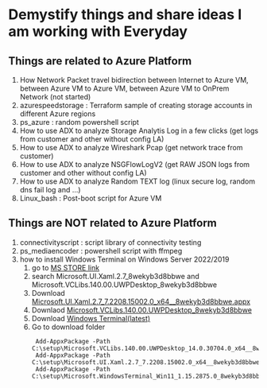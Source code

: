 # Demystify things and share ideas I am working with Everyday

## Things are related to Azure Platform 

1. How Network Packet travel bidirection between Internet to Azure VM, between Azure VM to Azure VM, between Azure VM to OnPrem Network (not started)
1. azurespeedstorage : Terraform sample of creating storage accounts in different Azure regions
1. ps_azure : random powershell script 
1. How to use ADX to analyze Storage Analytis Log in a few clicks (get logs from customer and other without config LA)
1. How to use ADX to analyze Wireshark Pcap (get network trace from customer)
1. How to use ADX to analyze NSGFlowLogV2 (get RAW JSON logs from customer and other without config LA)
1. How to use ADX to analyze Random TEXT log (linux secure log, random dns fail log and ...)
1. Linux_bash : Post-boot script for Azure VM 

## Things are NOT related to Azure Platform 

1. connectivityscript : script library of connectivity testing
1. ps_mediaencoder : powershell script with ffmpeg 
1. how to install Windows Terminal on Windows Server 2022/2019
   1. go to [MS STORE link](https://store.rg-adguard.net/)
   1. search Microsoft.UI.Xaml.2.7_8wekyb3d8bbwe and Microsoft.VCLibs.140.00.UWPDesktop_8wekyb3d8bbwe
   1. Download [Microsoft.UI.Xaml.2.7_7.2208.15002.0_x64__8wekyb3d8bbwe.appx](http://tlu.dl.delivery.mp.microsoft.com/filestreamingservice/files/cadae296-3389-40c2-b927-605f7b399b78?P1=1670124102&P2=404&P3=2&P4=erd0dYktWppM%2bMNpZjs1V%2btMPjunra8%2fvJmZxF1JM%2fxzw4z13btHtNBd7iXtcMXfUkn%2bqn8ucAVX0oXyjjIqOw%3d%3d)
   1. Downlaod [Microsoft.VCLibs.140.00.UWPDesktop_8wekyb3d8bbwe](http://tlu.dl.delivery.mp.microsoft.com/filestreamingservice/files/8a26c76e-5a63-42d5-9f7d-df053c273363?P1=1670124447&P2=404&P3=2&P4=SOgVXaRGFTkCWtPYEwF6eXQpfKSIOAjRs%2fQotvgUTkTYMgooAxXVu0P8UWsKEWpMlhln5s6BwkIIlM7sdle5ew%3d%3d)
   1. Download [Windows Terminal(latest)](https://github.com/microsoft/terminal/releases?WT.mc_id=modinfra-26926-thmaure)
   1. Go to download folder 
      ```
       Add-AppxPackage -Path C:\setup\Microsoft.VCLibs.140.00.UWPDesktop_14.0.30704.0_x64__8wekyb3d8bbwe.Appx
       Add-AppxPackage -Path C:\setup\Microsoft.UI.Xaml.2.7_7.2208.15002.0_x64__8wekyb3d8bbwe.Appx
       Add-AppxPackage -Path C:\setup\Microsoft.WindowsTerminal_Win11_1.15.2875.0_8wekyb3d8bbwe.msixbundle
      ```





